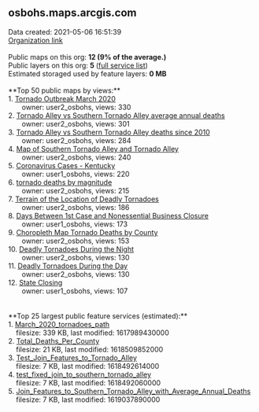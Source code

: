 <h2>osbohs.maps.arcgis.com</h2> Data created: 2021-05-06 16:51:39 <br /><a target='new' href='https://osbohs.maps.arcgis.com'>Organization link</a><br /><br />Public maps on this org: <b>12 (9% of the average.)</b><br />Public layers on this org: <b>5 </b>(<a target='new' href='https://services.arcgis.com/NBOuPWHiVIstE33a/ArcGIS/rest/services'>full service list</a>)<br />Estimated storaged used by feature layers: <b>0 MB</b><br /><br />**Top 50 public maps by views:**<br />  1. <a target='new' href='https://www.arcgis.com/home/item.html?id=bdae163d0b7f4b83a1acfd0a15a4447a'>Tornado Outbreak March 2020</a> <br />  &nbsp;&nbsp;&nbsp;&nbsp; &nbsp;&nbsp;owner: user2_osbohs, views: 330<br />  2. <a target='new' href='https://www.arcgis.com/home/item.html?id=149dae2dfa064944ad56c95733f3e913'>Tornado Alley vs Southern Tornado Alley average annual deaths</a> <br />  &nbsp;&nbsp;&nbsp;&nbsp; &nbsp;&nbsp;owner: user2_osbohs, views: 301<br />  3. <a target='new' href='https://www.arcgis.com/home/item.html?id=81a90ff28560473aa3e5d00b7c10c2d0'>Tornado Alley vs Southern Tornado Alley deaths since 2010</a> <br />  &nbsp;&nbsp;&nbsp;&nbsp; &nbsp;&nbsp;owner: user2_osbohs, views: 284<br />  4. <a target='new' href='https://www.arcgis.com/home/item.html?id=f086340bc2d046beba80deace1d8bc8d'>Map of Southern Tornado Alley and Tornado Alley</a> <br />  &nbsp;&nbsp;&nbsp;&nbsp; &nbsp;&nbsp;owner: user2_osbohs, views: 240<br />  5. <a target='new' href='https://www.arcgis.com/home/item.html?id=84c7d3f73af64afdb3dac43c2f0a1f60'>Coronavirus Cases - Kentucky</a> <br />  &nbsp;&nbsp;&nbsp;&nbsp; &nbsp;&nbsp;owner: user1_osbohs, views: 220<br />  6. <a target='new' href='https://www.arcgis.com/home/item.html?id=8216b6f260984e7cb0550727353a60b7'>tornado deaths by magnitude</a> <br />  &nbsp;&nbsp;&nbsp;&nbsp; &nbsp;&nbsp;owner: user2_osbohs, views: 215<br />  7. <a target='new' href='https://www.arcgis.com/home/item.html?id=3ba68e886a384d04b3ccd1648c735465'>Terrain of the Location of Deadly Tornadoes</a> <br />  &nbsp;&nbsp;&nbsp;&nbsp; &nbsp;&nbsp;owner: user2_osbohs, views: 186<br />  8. <a target='new' href='https://www.arcgis.com/home/item.html?id=606931f5096d498bbf7964fc28486218'>Days Between 1st Case and Nonessential Business Closure</a> <br />  &nbsp;&nbsp;&nbsp;&nbsp; &nbsp;&nbsp;owner: user1_osbohs, views: 173<br />  9. <a target='new' href='https://www.arcgis.com/home/item.html?id=bbd860f6794d4a98a83956c2c99dd562'>Choropleth Map Tornado Deaths by County</a> <br />  &nbsp;&nbsp;&nbsp;&nbsp; &nbsp;&nbsp;owner: user2_osbohs, views: 153<br />  10. <a target='new' href='https://www.arcgis.com/home/item.html?id=8e86c5a297a54388acd88fd1c3cbfce6'>Deadly Tornadoes During the Night</a> <br />  &nbsp;&nbsp;&nbsp;&nbsp; &nbsp;&nbsp;owner: user2_osbohs, views: 130<br />  11. <a target='new' href='https://www.arcgis.com/home/item.html?id=e91557418c974e459a0edeb7809186d6'>Deadly Tornadoes During the Day</a> <br />  &nbsp;&nbsp;&nbsp;&nbsp; &nbsp;&nbsp;owner: user2_osbohs, views: 130<br />  12. <a target='new' href='https://www.arcgis.com/home/item.html?id=a8a73346472645b1a4d64774bb9e268d'>State Closing</a> <br />  &nbsp;&nbsp;&nbsp;&nbsp; &nbsp;&nbsp;owner: user1_osbohs, views: 107<br /><br /><br />**Top 25 largest public feature services (estimated):**<br /> 1. <a target='new' href='https://www.arcgis.com/home/item.html?id=49e47a4a043c456a85e5df46ef3b5cbd'>March_2020_tornadoes_path</a><br /> &nbsp;&nbsp;&nbsp;&nbsp;filesize: 339 KB, last modified: 1617989430000<br /> 2. <a target='new' href='https://www.arcgis.com/home/item.html?id=ed3fb46757e84d9cbd3d0e7be8b651d4'>Total_Deaths_Per_County</a><br /> &nbsp;&nbsp;&nbsp;&nbsp;filesize: 21 KB, last modified: 1618509852000<br /> 3. <a target='new' href='https://www.arcgis.com/home/item.html?id=030698e6e1894df6a4e15567a3f68b43'>Test_Join_Features_to_Tornado_Alley</a><br /> &nbsp;&nbsp;&nbsp;&nbsp;filesize: 7 KB, last modified: 1618492614000<br /> 4. <a target='new' href='https://www.arcgis.com/home/item.html?id=ff945f4f48bf49f08edd006d11015f35'>test_fixed_join_to_southern_tornado_alley</a><br /> &nbsp;&nbsp;&nbsp;&nbsp;filesize: 7 KB, last modified: 1618492060000<br /> 5. <a target='new' href='https://www.arcgis.com/home/item.html?id=b414362e18dc4c33888a30ac4abcf04e'>Join_Features_to_Southern_Tornado_Alley_with_Average_Annual_Deaths</a><br /> &nbsp;&nbsp;&nbsp;&nbsp;filesize: 7 KB, last modified: 1619037890000<br />